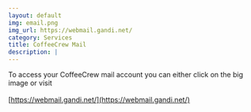 ```yaml
---
layout: default
img: email.png
img_url: https://webmail.gandi.net/
category: Services
title: CoffeeCrew Mail
description: |
---
```


To access your CoffeeCrew mail account you can either click on the big image or visit<br><br>[https://webmail.gandi.net/](https://webmail.gandi.net/)
